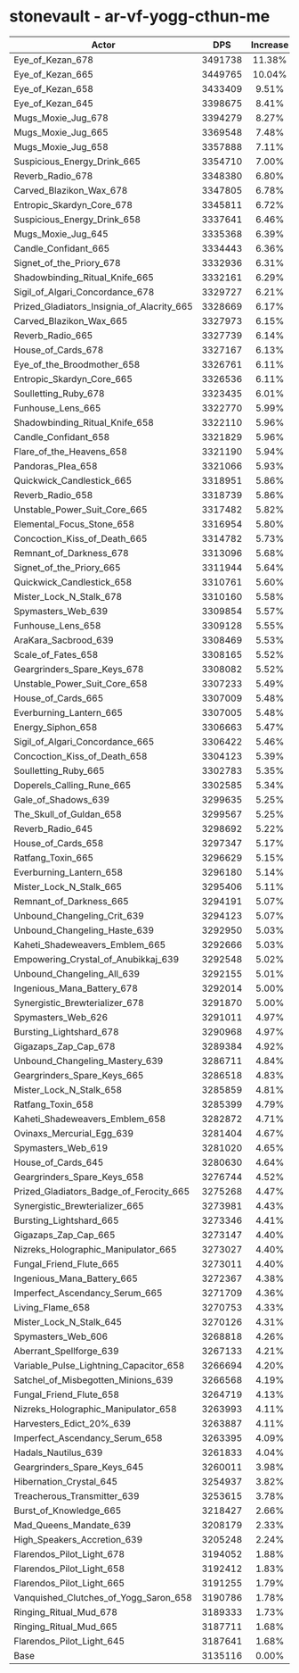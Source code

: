 # stonevault - ar-vf-yogg-cthun-me
| Actor | DPS | Increase |
|---|:---:|:---:|
|Eye_of_Kezan_678|3491738|11.38%|
|Eye_of_Kezan_665|3449765|10.04%|
|Eye_of_Kezan_658|3433409|9.51%|
|Eye_of_Kezan_645|3398675|8.41%|
|Mugs_Moxie_Jug_678|3394279|8.27%|
|Mugs_Moxie_Jug_665|3369548|7.48%|
|Mugs_Moxie_Jug_658|3357888|7.11%|
|Suspicious_Energy_Drink_665|3354710|7.00%|
|Reverb_Radio_678|3348380|6.80%|
|Carved_Blazikon_Wax_678|3347805|6.78%|
|Entropic_Skardyn_Core_678|3345811|6.72%|
|Suspicious_Energy_Drink_658|3337641|6.46%|
|Mugs_Moxie_Jug_645|3335368|6.39%|
|Candle_Confidant_665|3334443|6.36%|
|Signet_of_the_Priory_678|3332936|6.31%|
|Shadowbinding_Ritual_Knife_665|3332161|6.29%|
|Sigil_of_Algari_Concordance_678|3329727|6.21%|
|Prized_Gladiators_Insignia_of_Alacrity_665|3328669|6.17%|
|Carved_Blazikon_Wax_665|3327973|6.15%|
|Reverb_Radio_665|3327739|6.14%|
|House_of_Cards_678|3327167|6.13%|
|Eye_of_the_Broodmother_658|3326761|6.11%|
|Entropic_Skardyn_Core_665|3326536|6.11%|
|Soulletting_Ruby_678|3323435|6.01%|
|Funhouse_Lens_665|3322770|5.99%|
|Shadowbinding_Ritual_Knife_658|3322110|5.96%|
|Candle_Confidant_658|3321829|5.96%|
|Flare_of_the_Heavens_658|3321190|5.94%|
|Pandoras_Plea_658|3321066|5.93%|
|Quickwick_Candlestick_665|3318951|5.86%|
|Reverb_Radio_658|3318739|5.86%|
|Unstable_Power_Suit_Core_665|3317482|5.82%|
|Elemental_Focus_Stone_658|3316954|5.80%|
|Concoction_Kiss_of_Death_665|3314782|5.73%|
|Remnant_of_Darkness_678|3313096|5.68%|
|Signet_of_the_Priory_665|3311944|5.64%|
|Quickwick_Candlestick_658|3310761|5.60%|
|Mister_Lock_N_Stalk_678|3310160|5.58%|
|Spymasters_Web_639|3309854|5.57%|
|Funhouse_Lens_658|3309128|5.55%|
|AraKara_Sacbrood_639|3308469|5.53%|
|Scale_of_Fates_658|3308165|5.52%|
|Geargrinders_Spare_Keys_678|3308082|5.52%|
|Unstable_Power_Suit_Core_658|3307233|5.49%|
|House_of_Cards_665|3307009|5.48%|
|Everburning_Lantern_665|3307005|5.48%|
|Energy_Siphon_658|3306663|5.47%|
|Sigil_of_Algari_Concordance_665|3306422|5.46%|
|Concoction_Kiss_of_Death_658|3304123|5.39%|
|Soulletting_Ruby_665|3302783|5.35%|
|Doperels_Calling_Rune_665|3302585|5.34%|
|Gale_of_Shadows_639|3299635|5.25%|
|The_Skull_of_Guldan_658|3299567|5.25%|
|Reverb_Radio_645|3298692|5.22%|
|House_of_Cards_658|3297347|5.17%|
|Ratfang_Toxin_665|3296629|5.15%|
|Everburning_Lantern_658|3296180|5.14%|
|Mister_Lock_N_Stalk_665|3295406|5.11%|
|Remnant_of_Darkness_665|3294191|5.07%|
|Unbound_Changeling_Crit_639|3294123|5.07%|
|Unbound_Changeling_Haste_639|3292950|5.03%|
|Kaheti_Shadeweavers_Emblem_665|3292666|5.03%|
|Empowering_Crystal_of_Anubikkaj_639|3292548|5.02%|
|Unbound_Changeling_All_639|3292155|5.01%|
|Ingenious_Mana_Battery_678|3292014|5.00%|
|Synergistic_Brewterializer_678|3291870|5.00%|
|Spymasters_Web_626|3291011|4.97%|
|Bursting_Lightshard_678|3290968|4.97%|
|Gigazaps_Zap_Cap_678|3289384|4.92%|
|Unbound_Changeling_Mastery_639|3286711|4.84%|
|Geargrinders_Spare_Keys_665|3286518|4.83%|
|Mister_Lock_N_Stalk_658|3285859|4.81%|
|Ratfang_Toxin_658|3285399|4.79%|
|Kaheti_Shadeweavers_Emblem_658|3282872|4.71%|
|Ovinaxs_Mercurial_Egg_639|3281404|4.67%|
|Spymasters_Web_619|3281020|4.65%|
|House_of_Cards_645|3280630|4.64%|
|Geargrinders_Spare_Keys_658|3276744|4.52%|
|Prized_Gladiators_Badge_of_Ferocity_665|3275268|4.47%|
|Synergistic_Brewterializer_665|3273981|4.43%|
|Bursting_Lightshard_665|3273346|4.41%|
|Gigazaps_Zap_Cap_665|3273147|4.40%|
|Nizreks_Holographic_Manipulator_665|3273027|4.40%|
|Fungal_Friend_Flute_665|3273011|4.40%|
|Ingenious_Mana_Battery_665|3272367|4.38%|
|Imperfect_Ascendancy_Serum_665|3271709|4.36%|
|Living_Flame_658|3270753|4.33%|
|Mister_Lock_N_Stalk_645|3270126|4.31%|
|Spymasters_Web_606|3268818|4.26%|
|Aberrant_Spellforge_639|3267133|4.21%|
|Variable_Pulse_Lightning_Capacitor_658|3266694|4.20%|
|Satchel_of_Misbegotten_Minions_639|3266568|4.19%|
|Fungal_Friend_Flute_658|3264719|4.13%|
|Nizreks_Holographic_Manipulator_658|3263993|4.11%|
|Harvesters_Edict_20%_639|3263887|4.11%|
|Imperfect_Ascendancy_Serum_658|3263395|4.09%|
|Hadals_Nautilus_639|3261833|4.04%|
|Geargrinders_Spare_Keys_645|3260011|3.98%|
|Hibernation_Crystal_645|3254937|3.82%|
|Treacherous_Transmitter_639|3253615|3.78%|
|Burst_of_Knowledge_665|3218427|2.66%|
|Mad_Queens_Mandate_639|3208179|2.33%|
|High_Speakers_Accretion_639|3205248|2.24%|
|Flarendos_Pilot_Light_678|3194052|1.88%|
|Flarendos_Pilot_Light_658|3192412|1.83%|
|Flarendos_Pilot_Light_665|3191255|1.79%|
|Vanquished_Clutches_of_Yogg_Saron_658|3190786|1.78%|
|Ringing_Ritual_Mud_678|3189333|1.73%|
|Ringing_Ritual_Mud_665|3187711|1.68%|
|Flarendos_Pilot_Light_645|3187641|1.68%|
|Base|3135116|0.00%|
